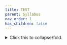 ```yaml
---
title: TEST
parent: Syllabus
nav_order: 1
has_children: false
---
```



<p>
<details>
<summary>Click this to collapse/fold.</summary>

These details remain hidden until expanded.

<pre><code>
#SOME CODE HERE
poo <- c(1,2,3)
</code></pre>

</details>
</p>
